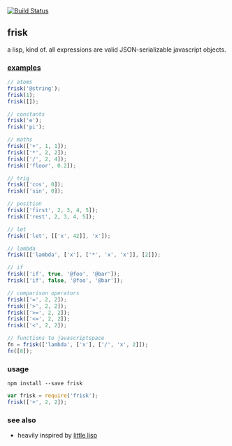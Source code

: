 [![Build Status](https://travis-ci.org/tmcw/frisk.png?branch=master)](https://travis-ci.org/tmcw/frisk)

## frisk

a lisp, kind of. all expressions are valid JSON-serializable javascript objects.

### [examples](http://macwright.org/frisk/)

```js
// atoms
frisk('@string');
frisk(1);
frisk([]);

// constants
frisk('e');
frisk('pi');

// maths
frisk(['+', 1, 1]);
frisk(['*', 2, 2]);
frisk(['/', 2, 4]);
frisk(['floor', 0.2]);

// trig
frisk(['cos', 0]);
frisk(['sin', 0]);

// position
frisk(['first', 2, 3, 4, 5]);
frisk(['rest', 2, 3, 4, 5]);

// let
frisk(['let', [['x', 42]], 'x']);

// lambda
frisk([['lambda', ['x'], ['*', 'x', 'x']], [2]]);

// if
frisk(['if', true, '@foo', '@bar']);
frisk(['if', false, '@foo', '@bar']);

// comparison operators
frisk(['=', 2, 2]);
frisk(['>', 2, 2]);
frisk(['>=', 2, 2]);
frisk(['<=', 2, 2]);
frisk(['<', 2, 2]);

// functions to javascriptspace
fn = frisk(['lambda', ['x'], ['/', 'x', 2]]);
fn([8]);
```

### usage

    npm install --save frisk

```js
var frisk = require('frisk');
frisk(['+', 2, 2]);
```

### see also

* heavily inspired by [little lisp](https://github.com/maryrosecook/littlelisp)
